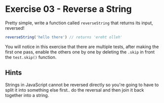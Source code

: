 # Exercise 03 - Reverse a String

Pretty simple, write a function called `reverseString` that returns its input, 
reversed!

```javascript
reverseString('hello there') // returns 'ereht olleh'
```

You will notice in this exercise that there are multiple tests, after making the 
first one pass, enable the others one by one by deleting the `.skip` in front 
the `test.skip()` function.

## Hints
Strings in JavaScript cannot be reversed directly so you're going to have to 
split it into something else first.. do the reversal and then join it back 
together into a string.
